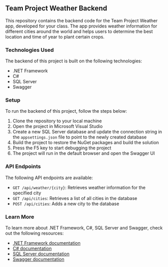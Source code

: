 ## Team Project Weather Backend

This repository contains the backend code for the Team Project Weather app, developed for your class. The app provides weather information for different cities around the world and helps users to determine the best location and time of year to plant certain crops.

### Technologies Used

The backend of this project is built on the following technologies:
- .NET Framework
- C#
- SQL Server
- Swagger

### Setup

To run the backend of this project, follow the steps below:
1. Clone the repository to your local machine
2. Open the project in Microsoft Visual Studio
3. Create a new SQL Server database and update the connection string in the `appsettings.json` file to point to the newly created database
4. Build the project to restore the NuGet packages and build the solution
5. Press the F5 key to start debugging the project
6. The project will run in the default browser and open the Swagger UI

### API Endpoints

The following API endpoints are available:
- `GET /api/weather/{city}`: Retrieves weather information for the specified city
- `GET /api/cities`: Retrieves a list of all cities in the database
- `POST /api/cities`: Adds a new city to the database

### Learn More

To learn more about .NET Framework, C#, SQL Server and Swagger, check out the following resources:
- [.NET Framework documentation](https://docs.microsoft.com/en-us/dotnet/framework/)
- [C# documentation](https://docs.microsoft.com/en-us/dotnet/csharp/)
- [SQL Server documentation](https://docs.microsoft.com/en-us/sql/?view=sql-server-ver15)
- [Swagger documentation](https://swagger.io/docs/)
